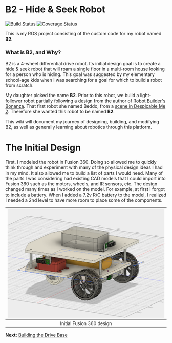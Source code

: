 # B2 - Hide & Seek Robot
[![Build Status](https://travis-ci.org/sheaffej/b2.svg?branch=master)](https://travis-ci.org/sheaffej/b2) [![Coverage Status](https://coveralls.io/repos/github/sheaffej/b2/badge.svg?branch=HEAD)](https://coveralls.io/github/sheaffej/b2?branch=HEAD)

This is my ROS project consisting of the custom code for my robot named **B2**.

### What is B2, and Why?
B2 is a 4-wheel differential drive robot. Its initial design goal is to create a hide & seek robot that will roam a single floor in a multi-room house looking for a person who is hiding. This goal was suggested by my elementary school-age kids when I was searching for a goal for which to build a robot from scratch.

My daughter picked the name **B2**. Prior to this robot, we build a light-follower robot partially following [a design](http://www.robotoid.com/my-first-robot/rbb-bot-phase2-part1.html) from the author of [Robot Builder's Bonanza](http://amzn.to/2vk4dpO). That first robot she named Beddo, from a [scene in Despicable Me 2](https://youtu.be/htcQ6CIKqGg?t=1m6s). Therefore she wanted this robot to be named **B2**.

This wiki will document my journey of designing, building, and modifying B2, as well as generally learning about robotics through this platform.

# The Initial Design

First, I modeled the robot in Fusion 360. Doing so allowed me to quickly think through and experiment with many of the physical design ideas I had in my mind. It also allowed me to build a list of parts I would need. Many of the parts I was considering had existing CAD models that I could import into Fusion 360 such as the motors, wheels, and IR sensors, etc. The design changed many times as I worked on the model. For example, at first I forgot to include a battery. When I added a 7.2v R/C battery to the model, I realized I needed a 2nd level to have more room to place some of the components.

|![](/b2/images/b2_design_v1.png)|
|:---:|
|Initial Fusion 360 design|

**Next:** [Building the Drive Base](/b2/Building-the-Drive-Base)